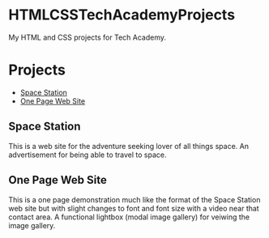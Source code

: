 # HTMLCSSTechAcademyProjects
My HTML and CSS projects for Tech Academy.

# Projects
- [Space Station](https://github.com/Kelinz74/HTMLCSSTechAcademyProjects/tree/085eedd314f50790bb684b7884bb9d6002807c70/Space_Station_Project)
- [One Page Web Site](https://github.com/Kelinz74/HTMLCSSTechAcademyProjects/blob/main/Basic_HTML_and_CSS/one_page_website/one_page_website.html)

## Space Station
  This is a web site for the adventure seeking lover of all things space.  An advertisement for being able to travel to space.
  
## One Page Web Site
  This is a one page demonstration much like the format of the Space Station web site but with slight changes to font and font size with a video near that contact area. A functional lightbox (modal image gallery) for veiwing the image gallery.
